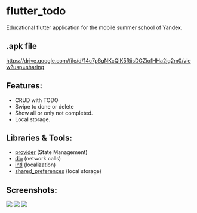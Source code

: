 # flutter_todo
Educational flutter application for the mobile summer school of Yandex.

## .apk file
https://drive.google.com/file/d/14c7p6gNKcQiK5RiisDGZiofHHa2jq2m0/view?usp=sharing

## Features:
* CRUD with TODO
* Swipe to done or delete
* Show all or only not completed.
* Local storage.

## Libraries & Tools:
* [provider](https://pub.dev/packages/provider) (State Management)
* [dio](https://pub.dev/packages/dio) (network calls)
* [intl](https://pub.dev/packages/intl) (localization)
* [shared_preferences](https://pub.dev/packages/shared_preferences) (local storage)

## Screenshots:
<img src="https://i.imgur.com/zJvLd2J.jpeg"/>
<img src="https://i.imgur.com/8qCF1hP.jpeg"/>
<img src="https://i.imgur.com/uoXwIBr.jpeg"/>
